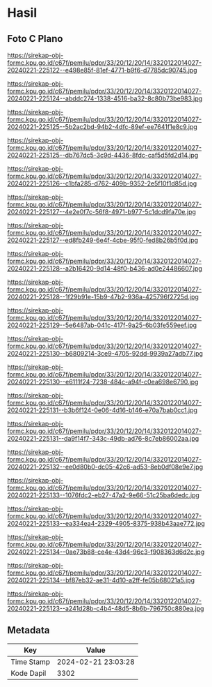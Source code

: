 # Hasil

## Foto C Plano

https://sirekap-obj-formc.kpu.go.id/c67f/pemilu/pdpr/33/20/12/20/14/3320122014027-20240221-225122--e498e85f-81ef-4771-b9f6-d7785dc90745.jpg

https://sirekap-obj-formc.kpu.go.id/c67f/pemilu/pdpr/33/20/12/20/14/3320122014027-20240221-225124--abddc274-1338-4516-ba32-8c80b73be983.jpg

https://sirekap-obj-formc.kpu.go.id/c67f/pemilu/pdpr/33/20/12/20/14/3320122014027-20240221-225125--5b2ac2bd-94b2-4dfc-89ef-ee7641f1e8c9.jpg

https://sirekap-obj-formc.kpu.go.id/c67f/pemilu/pdpr/33/20/12/20/14/3320122014027-20240221-225125--db767dc5-3c9d-4436-8fdc-caf5d5fd2d14.jpg

https://sirekap-obj-formc.kpu.go.id/c67f/pemilu/pdpr/33/20/12/20/14/3320122014027-20240221-225126--c1bfa285-d762-409b-9352-2e5f10f1d85d.jpg

https://sirekap-obj-formc.kpu.go.id/c67f/pemilu/pdpr/33/20/12/20/14/3320122014027-20240221-225127--4e2e0f7c-56f8-4971-b977-5c1dcd9fa70e.jpg

https://sirekap-obj-formc.kpu.go.id/c67f/pemilu/pdpr/33/20/12/20/14/3320122014027-20240221-225127--ed8fb249-6e4f-4cbe-95f0-fed8b26b5f0d.jpg

https://sirekap-obj-formc.kpu.go.id/c67f/pemilu/pdpr/33/20/12/20/14/3320122014027-20240221-225128--a2b16420-9d14-48f0-b436-ad0e24486607.jpg

https://sirekap-obj-formc.kpu.go.id/c67f/pemilu/pdpr/33/20/12/20/14/3320122014027-20240221-225128--1f29b91e-15b9-47b2-936a-425796f2725d.jpg

https://sirekap-obj-formc.kpu.go.id/c67f/pemilu/pdpr/33/20/12/20/14/3320122014027-20240221-225129--5e6487ab-041c-417f-9a25-6b03fe559eef.jpg

https://sirekap-obj-formc.kpu.go.id/c67f/pemilu/pdpr/33/20/12/20/14/3320122014027-20240221-225130--b6809214-3ce9-4705-92dd-9939a27adb77.jpg

https://sirekap-obj-formc.kpu.go.id/c67f/pemilu/pdpr/33/20/12/20/14/3320122014027-20240221-225130--e6111f24-7238-484c-a94f-c0ea698e6790.jpg

https://sirekap-obj-formc.kpu.go.id/c67f/pemilu/pdpr/33/20/12/20/14/3320122014027-20240221-225131--b3b6f124-0e06-4d16-b146-e70a7bab0cc1.jpg

https://sirekap-obj-formc.kpu.go.id/c67f/pemilu/pdpr/33/20/12/20/14/3320122014027-20240221-225131--da9f14f7-343c-49db-ad76-8c7eb86002aa.jpg

https://sirekap-obj-formc.kpu.go.id/c67f/pemilu/pdpr/33/20/12/20/14/3320122014027-20240221-225132--ee0d80b0-dc05-42c6-ad53-8eb0df08e9e7.jpg

https://sirekap-obj-formc.kpu.go.id/c67f/pemilu/pdpr/33/20/12/20/14/3320122014027-20240221-225133--1076fdc2-eb27-47a2-9e66-51c25ba6dedc.jpg

https://sirekap-obj-formc.kpu.go.id/c67f/pemilu/pdpr/33/20/12/20/14/3320122014027-20240221-225133--ea334ea4-2329-4905-8375-938b43aae772.jpg

https://sirekap-obj-formc.kpu.go.id/c67f/pemilu/pdpr/33/20/12/20/14/3320122014027-20240221-225134--0ae73b88-ce4e-43d4-96c3-f908363d6d2c.jpg

https://sirekap-obj-formc.kpu.go.id/c67f/pemilu/pdpr/33/20/12/20/14/3320122014027-20240221-225134--bf87eb32-ae31-4d10-a2ff-fe05b68021a5.jpg

https://sirekap-obj-formc.kpu.go.id/c67f/pemilu/pdpr/33/20/12/20/14/3320122014027-20240221-225123--a241d28b-c4b4-48d5-8b6b-796750c880ea.jpg


## Metadata

| Key        | Value               |
| ---------- | ------------------- |
| Time Stamp | 2024-02-21 23:03:28 |
| Kode Dapil | 3302                |



